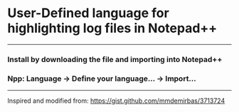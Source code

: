 # User-Defined language for highlighting log files in Notepad++
---
### Install by downloading the file and importing into Notepad++
### Npp: Language -> Define your language... -> Import...
---
Inspired and modified from:
https://gist.github.com/mmdemirbas/3713724

